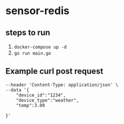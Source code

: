 # sensor-redis
## steps to run
1. `docker-compose up -d`
2. `go run main.go`
## Example curl post request
```curl --location 'localhost:8086/message' \
--header 'Content-Type: application/json' \
--data '{
    "device_id":"1234",
    "device_type":"weather",
    "temp":3.00

}'